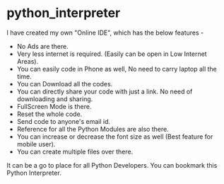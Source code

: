 # python_interpreter
I have created my own "Online IDE", which has the below features -  
- No Ads are there.
- Very less internet is required. (Easily can be open in Low Internet Areas).
- You can easily code in Phone as well, No need to carry laptop all the time.
- You can Download all the codes.
- You can directly share your code with just a link. No need of downloading and sharing.
- FullScreen Mode is there.
- Reset the whole code.
- Send code to anyone's email id.
- Reference for all the Python Modules are also there. 
- You can increase or decrease the font size as well (Best feature for mobile user). 
- You can create multiple files over there.

It can be a go to place for all Python Developers. You can bookmark this Python Interpreter. 


